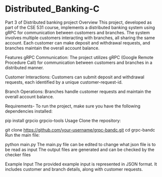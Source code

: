 # Distributed_Banking-C
Part 3 of Distributed banking project
Overview
This project, developed as part of the CSE 531 course, implements a distributed banking system using gRPC for communication between customers and branches. The system involves multiple customers interacting with branches, all sharing the same account. Each customer can make deposit and withdrawal requests, and branches maintain the overall account balance.

Features
gRPC Communication: The project utilizes gRPC (Google Remote Procedure Call) for communication between customers and branches in a distributed manner.

Customer Interactions: Customers can submit deposit and withdrawal requests, each identified by a unique customer-request-id.

Branch Operations: Branches handle customer requests and maintain the overall account balance.

Requirements- 
To run the project, make sure you have the following dependencies installed:

pip install grpcio grpcio-tools
Usage
Clone the repository:

git clone https://github.com/your-username/grpc-bandc.git
cd grpc-bandc
Run the main file:

python main.py
The main.py file can be edited to change what json file is to be read as input The output files are generated and can be checked by the checker files

Example Input
The provided example input is represented in JSON format. It includes customer and branch details, along with customer requests.
